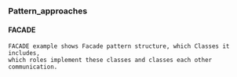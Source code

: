 ### Pattern_approaches

#### FACADE
```
FACADE example shows Facade pattern structure, which Classes it includes, 
which roles implement these classes and classes each other communication.
```
